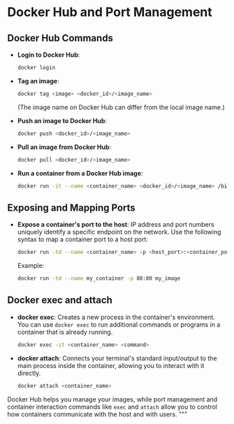# Docker Hub and Port Management

## Docker Hub Commands

- **Login to Docker Hub**:
    ```bash
    docker login
    ```

- **Tag an image**:
    ```bash
    docker tag <image> <docker_id>/<image_name>
    ```
    (The image name on Docker Hub can differ from the local image name.)

- **Push an image to Docker Hub**:
    ```bash
    docker push <docker_id>/<image_name>
    ```

- **Pull an image from Docker Hub**:
    ```bash
    docker pull <docker_id>/<image_name>
    ```

- **Run a container from a Docker Hub image**:
    ```bash
    docker run -it --name <container_name> <docker_id>/<image_name> /bin/bash
    ```

## Exposing and Mapping Ports

- **Expose a container's port to the host**:
    IP address and port numbers uniquely identify a specific endpoint on the network. Use the following syntax to map a container port to a host port:
    ```bash
    docker run -td --name <container_name> -p <host_port>:<container_port> <image_name>
    ```
    Example:
    ```bash
    docker run -td --name my_container -p 80:80 my_image
    ```

## Docker exec and attach

- **docker exec**:
    Creates a new process in the container's environment. You can use `docker exec` to run additional commands or programs in a container that is already running.
    ```bash
    docker exec -it <container_name> <command>
    ```

- **docker attach**:
    Connects your terminal's standard input/output to the main process inside the container, allowing you to interact with it directly.
    ```bash
    docker attach <container_name>
    ```

Docker Hub helps you manage your images, while port management and container interaction commands like `exec` and `attach` allow you to control how containers communicate with the host and with users.
"""

